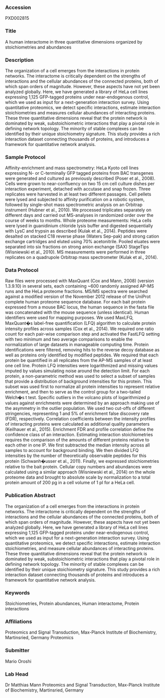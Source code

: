 ### Accession
PXD002815

### Title
A human interactome in three quantitative dimensions organized by stoichiometries and abundances

### Description
The organization of a cell emerges from the interactions in protein networks. The interactome is critically dependent on the strengths of interactions and the cellular abundances of the connected proteins, both of which span orders of magnitude. However, these aspects have not yet been analyzed globally. Here, we have generated a library of HeLa cell lines expressing 1,125 GFP-tagged proteins under near-endogenous control, which we used as input for a next-generation interaction survey. Using quantitative proteomics, we detect specific interactions, estimate interaction stoichiometries and measures cellular abundances of interacting proteins. These three quantitative dimensions reveal that the protein network is dominated by weak, substoichiometric interactions that play a pivotal role in defining network topology. The minority of stable complexes can be identified by their unique stoichiometry signature. This study provides a rich interaction dataset connecting thousands of proteins, and introduces a framework for quantitative network analysis.

### Sample Protocol
Affinity-enrichment and mass spectrometry: HeLa Kyoto cell lines expressing N- or C-terminally GFP tagged proteins from BAC transgenes were generated and cultured as previously described (Poser et al., 2008). Cells were grown to near-confluency on two 15 cm cell culture dishes per interaction experiment, detached with accutase and snap frozen. Three replicates were harvested in at least two different passages. Cell pellets were lysed and subjected to affinity purification on a robotic system, followed by single-shot mass spectrometric analysis on an Orbitrap instrument (Hubner et al., 2010). We processed triplicates separately on different days and carried out MS-analyses in randomized order over the course of weeks to months.  Whole proteome measurements: HeLa cells were lysed in guanidinium chloride lysis buffer and digested sequentially with LysC and trypsin as described (Kulak et al., 2014). Peptides were desalted on stacked C18 reverse phase (Waters Sep-pak) and strong cation exchange cartridges and eluted using 70% acetonitrile. Pooled eluates were separated into six fractions on strong anion exchange (SAX) StageTips (Wisniewski et al., 2010). MS measurements were performed in three replicates on a quadrupole Orbitrap mass spectrometer (Kulak et al., 2014).

### Data Protocol
Raw files were processed with MaxQuant (Cox and Mann, 2008) (version 1.3.9.10) in several sets, each containing ~600 randomly assigned AP-MS runs and the HeLa proteome fractions. MS/MS spectra were searched against a modified version of the November 2012 release of the UniProt complete human proteome sequence database. For each bait protein expressed from a mouse BAC locus, the human sequence in the fasta file was concatenated with the mouse sequence (unless identical). Human identifiers were used for mapping purposes. We used MaxLFQ, MaxQuant�s label-free quantification (LFQ) algorithm to calculate protein intensity profiles across samples (Cox et al., 2014). We required one ratio count for each pair-wise comparison step and activated the FastLFQ setting with two minimum and two average comparisons to enable the normalization of large datasets in manageable computing time.  Protein identifications were filtered, removing hits to the reverse decoy database as well as proteins only identified by modified peptides. We required that each protein be quantified in all replicates from the AP-MS samples of at least one cell line. Protein LFQ intensities were logarithmized and missing values imputed by values simulating noise around the detection limit. For each protein, a non-parametric method was used to select a subset of samples that provide a distribution of background intensities for this protein. This subset was used first to normalize all protein intensities to represent relative enrichment, and then to serve as the control group for a two-tailed Welch�s t test. Specific outliers in the volcano plots of logarithmized p values against enrichments were determined by an approach making use of the asymmetry in the outlier population. We used two cut-offs of different stringencies, representing 1 and 5% of enrichment false discovery rate (FDR), respectively. Correlation coefficients between the intensity profiles of interacting proteins were calculated as additional quality parameters (Keilhauer et al., 2015). Enrichment FDR and profile correlation define the confidence class of an interaction.  Estimating interaction stoichiometries requires the comparison of the amounts of different proteins relative to each other in one IP. We first subtracted the median intensity across all samples to account for background binding. We then divided LFQ intensities by the number of theoretically observable peptides for this protein (Schwanh�usser et al., 2011). Finally, we expressed stoichiometries relative to the bait protein. Cellular copy numbers and abundances were calculated using a similar approach (Wisniewski et al., 2014) on the whole proteome data and brought to absolute scale by normalization to a total protein amount of 200 pg in a cell volume of 1 pl for a HeLa cell.

### Publication Abstract
The organization of a cell emerges from the interactions in protein networks. The interactome is critically dependent on the strengths of interactions and the cellular abundances of the connected proteins, both of which span orders of magnitude. However, these aspects have not yet been analyzed globally. Here, we have generated a library of HeLa cell lines expressing 1,125 GFP-tagged proteins under near-endogenous control, which we used as input for a next-generation interaction survey. Using quantitative proteomics, we detect specific interactions, estimate interaction stoichiometries, and measure cellular abundances of interacting proteins. These three quantitative dimensions reveal that the protein network is dominated by weak, substoichiometric interactions that play a pivotal role in defining network topology. The minority of stable complexes can be identified by their unique stoichiometry signature. This study provides a rich interaction dataset connecting thousands of proteins and introduces a framework for quantitative network analysis.

### Keywords
Stoichiometries, Protein abundances, Human interactome, Protein interactions

### Affiliations
Proteomics and Signal Transduction, Max-Planck Institute of Biochemistry, Martinsried, Germany
Proteomics

### Submitter
Mario Oroshi

### Lab Head
Dr Matthias Mann
Proteomics and Signal Transduction, Max-Planck Institute of Biochemistry, Martinsried, Germany


